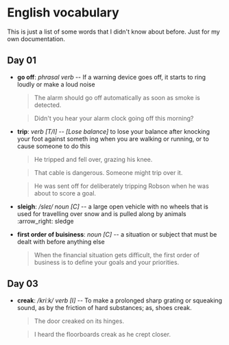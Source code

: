 # English vocabulary

This is just a list of some words that I didn't know about before. Just for my
own documentation.

## Day 01

- **go off**: *phrasal verb* -- If a warning device goes off, it starts to ring
  loudly or make a loud noise

  > The alarm should go off automatically as soon as smoke is detected.

  > Didn't you hear your alarm clock going off this morning?

- **trip**: *verb [T/I]* -- *[Lose balance]* to lose your balance
  after knocking your foot against someth ing when you are walking or running,
  or to cause someone to do this

  > He tripped and fell over, grazing his knee.

  > That cable is dangerous. Someone might trip over it.

  > He was sent off for deliberately tripping Robson when he was about to score a goal.

- **sleigh**: */sleɪ/ noun [C]* -- a large open vehicle with no wheels that
  is used for travelling over snow and is pulled along by animals :arrow\_right: sledge

- **first order of buisiness**: *noun [C]* -- a situation or subject that must be
  dealt with before anything else

  > When the financial situation gets difficult, the first order of business is to define your goals and your priorities.


## Day 03

- **creak**: */kriːk/ verb [I]* -- To make a prolonged sharp grating or
  squeaking sound, as by the friction of hard substances; as, shoes creak.

  > The door creaked on its hinges.

  > I heard the floorboards creak as he crept closer.
